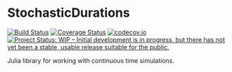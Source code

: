 # StochasticDurations

[![Build Status](https://travis-ci.org/tpapp/StochasticDurations.jl.svg?branch=master)](https://travis-ci.org/tpapp/StochasticDurations.jl)
[![Coverage Status](https://coveralls.io/repos/tpapp/StochasticDurations.jl/badge.svg?branch=master&service=github)](https://coveralls.io/github/tpapp/StochasticDurations.jl?branch=master)
[![codecov.io](http://codecov.io/github/tpapp/StochasticDurations.jl/coverage.svg?branch=master)](http://codecov.io/github/tpapp/StochasticDurations.jl?branch=master)
[![Project Status: WIP – Initial development is in progress, but there has not yet been a stable, usable release suitable for the public.](http://www.repostatus.org/badges/latest/wip.svg)](http://www.repostatus.org/#wip)

Julia library for working with continuous time simulations.
